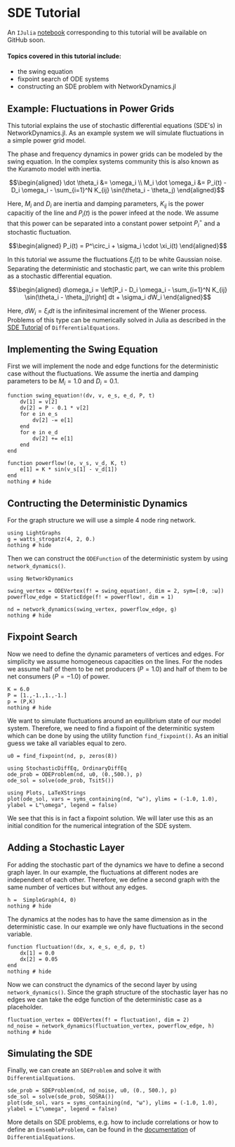 # SDE Tutorial

 An `IJulia` [notebook](https://github.com/FHell/NetworkDynamics.jl/tree/master/examples) corresponding to this tutorial will be available on GitHub soon.

#### Topics covered in this tutorial include:
 * the swing equation
 * fixpoint search of ODE systems
 * constructing an SDE problem with NetworkDynamics.jl

## Example: Fluctuations in Power Grids

This tutorial explains the use of stochastic differential equations (SDE's) in NetworkDynamics.jl. As an example system we will simulate fluctuations in a simple power grid model.

The phase and frequency dynamics in power grids can be modeled by the swing equation. In the complex systems community this is also known as the Kuramoto model with inertia.

```math
\begin{aligned}
\dot \theta_i &= \omega_i \\
M_i \dot \omega_i &= P_i(t) - D_i \omega_i - \sum_{i=1}^N K_{ij} \sin(\theta_i - \theta_j)
\end{aligned}
```

Here, $M_i$ and $D_i$ are inertia and damping parameters, $K_{ij}$ is the power capacitiy of the line and $P_i(t)$ is the power infeed at the node. We assume that this power can be separated into a constant power setpoint $P^\circ_i$ and a stochastic fluctuation.

```math
\begin{aligned}
P_i(t) = P^\circ_i + \sigma_i \cdot \xi_i(t)
\end{aligned}
```

In this tutorial we assume the fluctuations $\xi_i(t)$ to be white Gaussian noise. Separating the deterministic and stochastic part, we can write this problem as a stochastic differential equation.

```math
\begin{aligned}
d\omega_i = \left[P_i - D_i \omega_i - \sum_{i=1}^N K_{ij} \sin(\theta_i - \theta_j)\right] dt + \sigma_i dW_i
\end{aligned}
```

Here, $dW_i = \xi_i dt$ is the infinitesimal increment of the Wiener process. Problems of this type can be numerically solved in Julia as described in the [SDE Tutorial](https://diffeq.sciml.ai/stable/tutorials/sde_example/) of `DifferentialEquations`.

## Implementing the Swing Equation

First we will implement the node and edge functions for the deterministic case without the fluctuations. We assume the inertia and damping parameters to be $M_i = 1.0$ and $D_i = 0.1$.

```@example SDEVertex
function swing_equation!(dv, v, e_s, e_d, P, t)
    dv[1] = v[2]
    dv[2] = P - 0.1 * v[2]
    for e in e_s
        dv[2] -= e[1]
    end
    for e in e_d
        dv[2] += e[1]
    end
end

function powerflow!(e, v_s, v_d, K, t)
    e[1] = K * sin(v_s[1] - v_d[1])
end
nothing # hide
```

## Contructing the Deterministic Dynamics

For the graph structure we will use a simple 4 node ring network.

```@example SDEVertex
using LightGraphs
g = watts_strogatz(4, 2, 0.)
nothing # hide
```

Then we can construct the `ODEFunction` of the deterministic system by using `network_dynamics()`.

```@example SDEVertex
using NetworkDynamics

swing_vertex = ODEVertex(f! = swing_equation!, dim = 2, sym=[:θ, :ω])
powerflow_edge = StaticEdge(f! = powerflow!, dim = 1)

nd = network_dynamics(swing_vertex, powerflow_edge, g)
nothing # hide
```

## Fixpoint Search

Now we need to define the dynamic parameters of vertices and edges. For simplicity we assume homogeneous capacities on the lines. For the nodes we assume half of them to be net producers ($P = 1.0$) and half of them to be net consumers ($P = -1.0$) of power.

```@example SDEVertex
K = 6.0
P = [1.,-1.,1.,-1.]
p = (P,K)
nothing # hide
```

We want to simulate fluctuations around an equilibrium state of our model system. Therefore, we need to find a fixpoint of the determinitic system which can be done by using the utility function `find_fixpoint()`. As an initial guess we take all variables equal to zero.

```@example SDEVertex
u0 = find_fixpoint(nd, p, zeros(8))

using StochasticDiffEq, OrdinaryDiffEq
ode_prob = ODEProblem(nd, u0, (0.,500.), p)
ode_sol = solve(ode_prob, Tsit5())

using Plots, LaTeXStrings
plot(ode_sol, vars = syms_containing(nd, "ω"), ylims = (-1.0, 1.0), ylabel = L"\omega", legend = false)
```

We see that this is in fact a fixpoint solution. We will later use this as an initial condition for the numerical integration of the SDE system.

## Adding a Stochastic Layer

For adding the stochastic part of the dynamics we have to define a second graph layer. In our example, the fluctuations at different nodes are independent of each other. Therefore, we define a second graph with the same number of vertices but without any edges.

```@example SDEVertex
h =  SimpleGraph(4, 0)
nothing # hide
```
The dynamics at the nodes has to have the same dimension as in the deterministic case. In our example we only have fluctuations in the second variable.

```@example SDEVertex
function fluctuation!(dx, x, e_s, e_d, p, t)
    dx[1] = 0.0
    dx[2] = 0.05
end
nothing # hide
```

Now we can construct the dynamics of the second layer by using `network_dynamics()`. Since the graph structure of the stochastic layer has no edges we can take the edge function of the deterministic case as a placeholder.

```@example SDEVertex
fluctuation_vertex = ODEVertex(f! = fluctuation!, dim = 2)
nd_noise = network_dynamics(fluctuation_vertex, powerflow_edge, h)
nothing # hide
```

## Simulating the SDE

Finally, we can create an `SDEProblem` and solve it with `DifferentialEquations`.

```@example SDEVertex
sde_prob = SDEProblem(nd, nd_noise, u0, (0., 500.), p)
sde_sol = solve(sde_prob, SOSRA())
plot(sde_sol, vars = syms_containing(nd, "ω"), ylims = (-1.0, 1.0), ylabel = L"\omega", legend = false)
```

More details on SDE problems, e.g. how to include correlations or how to define an `EnsembleProblem`, can be found in the [documentation](https://diffeq.sciml.ai/stable/types/sde_types/) of `DifferentialEquations`.
